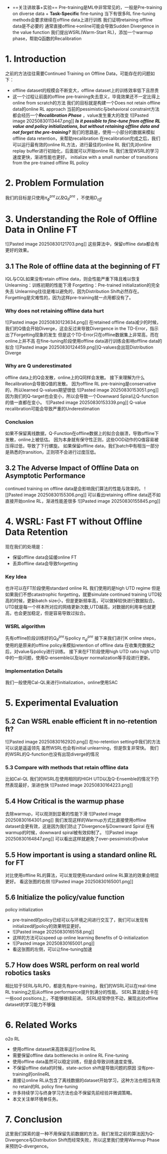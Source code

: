 - ==关注讲故事+实验==
Pre-training是ML中非常常见的，一般是Pre-training on diverse data + **Task-Specific** fine-tuning
当下有很多RL fine-tuning methods会要求继续在offline data上进行训练
我们证明retaining offline data是不必要的
通常直接offline->online可能会导致Sudden Divergence in the value function
我们提出WSRL(Warm-Start RL)，添加一个warmup phase，帮助Q函数的Recalibration
# 1. Introduction
之前的方法往往需要Continued Training on Offline Data，可能存在的问题如下：
- offline dataset的规模会不断变大，offline dataset上的训练效率低下且昂贵
- 这一个过程让前面的offline pre-training失去意义，毕竟效果还不一定比得上online from scratch的方法
我们的目标就是构建一个Does not retain offline data的online RL approach
当前的pessimistic与behavioral constraint方法都会经历一个***Recalibration Phase*** ，value发生重大的改变
![[Pasted image 20250830113447.png]]
***Is it possible to fine-tune from offline RL value and policy initializations, but without retaining offline
data and not forget the pre-training?***
我们的思路是，使用一小部分的数据来模拟offline data retention，来帮助recalibration
在recalibration完成之后，我们可以运行最有效的online RL方法，进行最佳的online RL
我们先对online replay buffer进行初始化，后面就可以开始online RL
我们发现WSRL的学习速度更快，渐进性能也更好。
initialize with a small number of transitions from the pre-trained offline RL policy
# 2. Problem Formulation
我们的目标是只使用$\pi_\phi^{pre}以及Q_\theta^{pre}$ ，不使用$D_{off}$
# 3. Understanding the Role of Offline Data in Online FT
![[Pasted image 20250830121703.png]]
这些算法中，保留offline data都会有更好的效果。
## 3.1 The Role of offline data at the beginning of FT
IQL与CQL如果没有retain offline data，则会性能严重下降且难以恢复
Unlearning：训练初期的性能下滑
Forgetting：Pre-trained initialization的完全失去
Unlearning往往是难以避免的，因为Distribution Shift必然存在。
Forgetting是灾难性的，因为这样pre-training就一点用都没有了。
### Why does not retaining offline data hurt
![[Pasted image 20250830123634.png]]
在retained offline data减少的时候，我们的Q值会开始Diverge，这会反过来导致Divergence in the TD-Error，指示出了Forgetting现象的发生
但是这个TD-Error只在offline数据集上非常高，而在online上并不高
在fine-tuning阶段使用offline data进行训练会影响offline data的拟合
![[Pasted image 20250830124459.png]]Q-values会出现Distribution Diverge
### Why are Q underestimated
offline data上的Q会发散，online上的Q同样会发散。
接下来理解为什么Recalibration会导致Q值的发散。
因为offline RL pre-training是conservative的，所以learned Q-values期望很低
![[Pasted image 20250830153051.png]]
因为我们的Q-target也会变小，所以会导致一个Downward Spiral让Q-function的值一直都在变小。
![[Pasted image 20250830153339.png]]
Q-value recalibration可能会导致严重的Underestimation
### Conclusion
如果不保留离线数据，Q-Function在offline数据上的拟合会崩溃，导致offline下发散，online上被低估。
因为本身就有保守性正则，这些OOD动作的Q值容易被压得过低，导致了下行螺旋。
如果保留offline data，我们batch中有相当一部分是熟悉的transition，正则项不会进行过度压低。
## 3.2 The Adverse Impact of Offline Data on Asymptotic Performance
continued training on offline data是会影响我们算法的性能与效率的。
![[Pasted image 20250830155306.png]]
可以看出retaining offline data还不如直接开始online RL，渐进性能差很多
![[Pasted image 20250830155845.png]]
# 4. WSRL: Fast FT without Offline Data Retention
现在我们的处境是：
- 保留offline data会延缓online FT
- 丢弃offline data会导致forgetting
### Key Idea
也许可以在FT阶段使用standard online RL
我们使用的是high UTD regime
但是如果我们不想catastrophic forgetting，就要simulate continued training
UTD较高的时候，更新batch size小，但是更新频率高，可以做掉较快进行数据拟合。
UTD就是每一个样本所对应的网络更新次数,UTD越高，对数据的利用率也就更高，也会更加稳定，但是容易导致过拟合。
### WSRL algorithm
先有offline阶段训练好的$Q_\theta^{pre}$与policy $\pi_\psi^{pre}$ 
接下来我们进行K online steps，使用的是原来的offline policy来模拟retention of offline data
在收集完数据之后，对value与policy进行训练。
接下来在FT阶段使用high UTD ratio
high UTD中的一些问题，使用Q-ensemble以及layer normalization等手段进行更新。
### Implementation Details
我们一般使用Cal-QL来进行initialization，online使用SAC
# 5. Experimental Evaluation
## 5.2 Can WSRL enable efficient ft in no-retention ft?
![[Pasted image 20250830162920.png]]
在no-retention setting中我们的方法可以说是遥遥领先
虽然WSRL也会有initial unlearning，但是恢复非常快。
我们的WSRL的Q-function也没有出现diverge的情况
### 5.3 Compare with methods that retain offline data
比如Cal-QL
我们的WSRL在使用相同的HIGH UTD以及Q-Ensemble的情况下仍然表现最好，渐进也快
![[Pasted image 20250830164223.png]]
## 5.4 How Critical is the warmup phase
去除warmup，可以观测到显著的性能下滑
![[Pasted image 20250830164301.png]]
我们发现这样的Warmup方式比直接使用offline dataset会更有效，这是因为我们防止了Divergence与Downward Spiral
在有warmup的时候，downward spiral被有效抑制了。
![[Pasted image 20250830164847.png]]
可以看出这样就避免了over-pessimistic的value
## 5.5 How important is using a standard online RL for FT
对比使用offline RL的算法，可以发现使用standard online RL算法的效果会明显更好。
看这张图的右侧
![[Pasted image 20250830165001.png]]
## 5.6 Initialize the policy/value function
policy initialization
- pre-trained的policy已经可以与环境之间进行交互了，我们可以发现有initialized的policy的效果明显更好。
- ![[Pasted image 20250830165158.png]]
- 这样的方法可以speed up online learning
Benefits of Q-initialization
- ![[Pasted image 20250830165001.png]]
- 看这张图的左侧，可以让fine-tuning加速
## 5.7 How does WSRL perform on real world robotics tasks
相比较于SERL与RLPD，都是先有pre-training，我们的WSRL可以在real-time RL training之后从offline performance提升到满分的性能。
SERL算法就会卡在一些ood positions上，不能够继续前进。
SERL经常停住不动，展现出对offline dataset的学习能力不够强
# 6. Related Works
o2o RL
- 使用offline dataset来高效率运行online RL
- 需要保留offline data
bottlenecks in online RL Fine-tuning
- 使用offline data虽然可以稳定训练，但是会导致训练速度变慢。
- 不保留offline data的时候，state-action shift是导致问题的原因
没有pre-training的onlineRL
- 直接让online RL从包含了离线数据的dataset开始学习，这种方法也相当有效
no retain的RL policy fine-tuning
- 许多持续学习与终身学习方法也会不保留先前经验并微调策略。
- 本文关注单环境单任务。
# 7. Conclusion
这里我们探索的是一种不用保留先前数据的方法，我们发现之前的算法因为Q-Divergence与Distribution Shift而经常失败，所以这里我们使用Warmup Phase来预防Q-divergence。